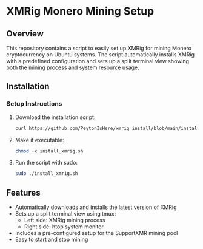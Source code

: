# XMRig Monero Mining Setup

## Overview

This repository contains a script to easily set up XMRig for mining Monero cryptocurrency on Ubuntu systems. The script automatically installs XMRig with a predefined configuration and sets up a split terminal view showing both the mining process and system resource usage.

## Installation

### Setup Instructions

1. Download the installation script:
   ```bash
   curl https://github.com/PeytonIsHere/xmrig_install/blob/main/install_xmrig.sh
   ```

2. Make it executable:
   ```bash
   chmod +x install_xmrig.sh
   ```

3. Run the script with sudo:
   ```bash
   sudo ./install_xmrig.sh
   ```

## Features

- Automatically downloads and installs the latest version of XMRig
- Sets up a split terminal view using tmux:
  - Left side: XMRig mining process
  - Right side: htop system monitor
- Includes a pre-configured setup for the SupportXMR mining pool
- Easy to start and stop mining
